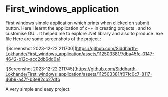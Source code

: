 # First_windows_application
First windows simple application which prints  when clicked on submit button. Here I learnt the application of c++ in creating projects , and to customise GUI . It helped me to explore .Net library and also to produce .exe file
Here are some screenshots of the project : 

![Screenshot 2023-12-22 211700](https://github.com/Siddharth-Lokhande/First_windows_application/assets/112503381/7dba45fc-0147-4642-b12c-acc2db6dd0a1


![Screenshot 2023-12-22 211745](https://github.com/Siddharth-Lokhande/First_windows_application/assets/112503381/f07fc0c7-8117-46b9-a47f-b3e82cb27dfb

A very simple and easy project.
